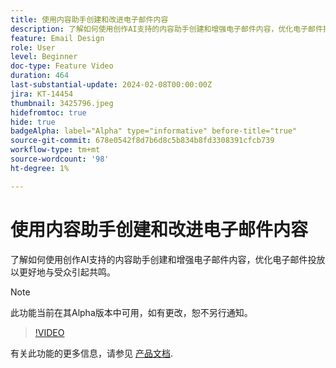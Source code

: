 ```yaml
---
title: 使用内容助手创建和改进电子邮件内容
description: 了解如何使用创作AI支持的内容助手创建和增强电子邮件内容，优化电子邮件投放以更好地与受众引起共鸣。
feature: Email Design
role: User
level: Beginner
doc-type: Feature Video
duration: 464
last-substantial-update: 2024-02-08T00:00:00Z
jira: KT-14454
thumbnail: 3425796.jpeg
hidefromtoc: true
hide: true
badgeAlpha: label="Alpha" type="informative" before-title="true"
source-git-commit: 678e0542f8d7b6d8c5b834b8fd3308391cfcb739
workflow-type: tm+mt
source-wordcount: '98'
ht-degree: 1%

---
```



# 使用内容助手创建和改进电子邮件内容

了解如何使用创作AI支持的内容助手创建和增强电子邮件内容，优化电子邮件投放以更好地与受众引起共鸣。

>[!NOTE]
>
> 此功能当前在其Alpha版本中可用，如有更改，恕不另行通知。

>[!VIDEO](https://video.tv.adobe.com/v/3425796/?learn=on)

有关此功能的更多信息，请参见 [产品文档](https://experienceleague.adobe.com/docs/campaign-web/v8/msg/email/content/content-assistant/generative-gs.html).
